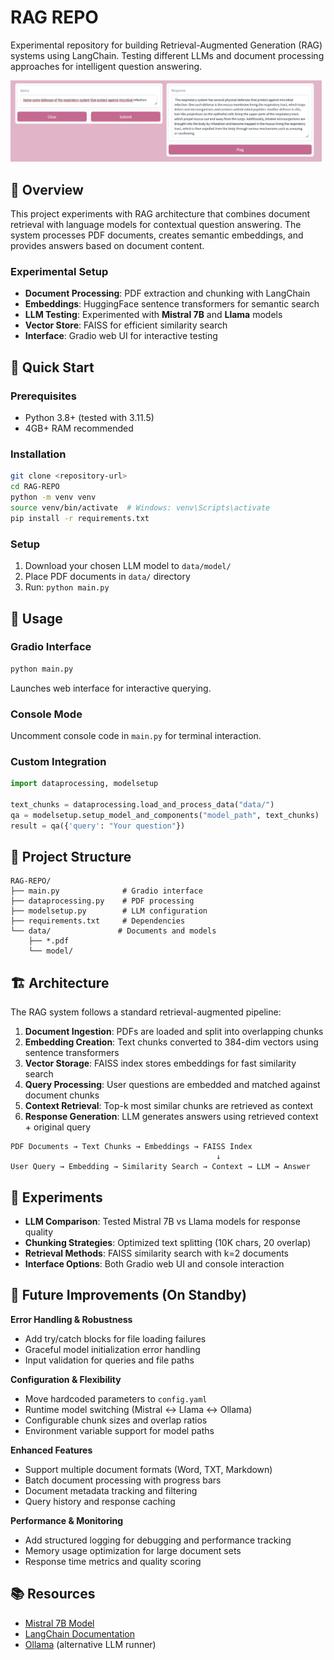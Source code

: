 # RAG REPO

Experimental repository for building Retrieval-Augmented Generation (RAG) systems using LangChain. Testing different LLMs and document processing approaches for intelligent question answering.

![RAG System Demo](example.png)

## 🧠 Overview

This project experiments with RAG architecture that combines document retrieval with language models for contextual question answering. The system processes PDF documents, creates semantic embeddings, and provides answers based on document content.

### Experimental Setup
- **Document Processing**: PDF extraction and chunking with LangChain
- **Embeddings**: HuggingFace sentence transformers for semantic search
- **LLM Testing**: Experimented with **Mistral 7B** and **Llama** models
- **Vector Store**: FAISS for efficient similarity search
- **Interface**: Gradio web UI for interactive testing

## 🚀 Quick Start

### Prerequisites
- Python 3.8+ (tested with 3.11.5)
- 4GB+ RAM recommended

### Installation
```bash
git clone <repository-url>
cd RAG-REPO
python -m venv venv
source venv/bin/activate  # Windows: venv\Scripts\activate
pip install -r requirements.txt
```

### Setup
1. Download your chosen LLM model to `data/model/`
2. Place PDF documents in `data/` directory
3. Run: `python main.py`

## 🔧 Usage

### Gradio Interface
```bash
python main.py
```
Launches web interface for interactive querying.

### Console Mode
Uncomment console code in `main.py` for terminal interaction.

### Custom Integration
```python
import dataprocessing, modelsetup

text_chunks = dataprocessing.load_and_process_data("data/")
qa = modelsetup.setup_model_and_components("model_path", text_chunks)
result = qa({'query': "Your question"})
```

## 📁 Project Structure
```
RAG-REPO/
├── main.py              # Gradio interface
├── dataprocessing.py    # PDF processing
├── modelsetup.py        # LLM configuration
├── requirements.txt     # Dependencies
└── data/               # Documents and models
    ├── *.pdf
    └── model/
```

## 🏗️ Architecture

The RAG system follows a standard retrieval-augmented pipeline:

1. **Document Ingestion**: PDFs are loaded and split into overlapping chunks
2. **Embedding Creation**: Text chunks converted to 384-dim vectors using sentence transformers
3. **Vector Storage**: FAISS index stores embeddings for fast similarity search
4. **Query Processing**: User questions are embedded and matched against document chunks
5. **Context Retrieval**: Top-k most similar chunks are retrieved as context
6. **Response Generation**: LLM generates answers using retrieved context + original query

```
PDF Documents → Text Chunks → Embeddings → FAISS Index
                                              ↓
User Query → Embedding → Similarity Search → Context → LLM → Answer
```

## 🎯 Experiments

- **LLM Comparison**: Tested Mistral 7B vs Llama models for response quality
- **Chunking Strategies**: Optimized text splitting (10K chars, 20 overlap)
- **Retrieval Methods**: FAISS similarity search with k=2 documents
- **Interface Options**: Both Gradio web UI and console interaction

## 🚧 Future Improvements (On Standby)

**Error Handling & Robustness**
- Add try/catch blocks for file loading failures
- Graceful model initialization error handling
- Input validation for queries and file paths

**Configuration & Flexibility**
- Move hardcoded parameters to `config.yaml`
- Runtime model switching (Mistral ↔ Llama ↔ Ollama)
- Configurable chunk sizes and overlap ratios
- Environment variable support for model paths

**Enhanced Features**
- Support multiple document formats (Word, TXT, Markdown)
- Batch document processing with progress bars
- Document metadata tracking and filtering
- Query history and response caching

**Performance & Monitoring**
- Add structured logging for debugging and performance tracking
- Memory usage optimization for large document sets
- Response time metrics and quality scoring

## 📚 Resources
- [Mistral 7B Model](https://huggingface.co/TheBloke/Mistral-7B-Instruct-v0.1-GGUF)
- [LangChain Documentation](https://docs.langchain.com/)
- [Ollama](https://ollama.ai/) (alternative LLM runner)
